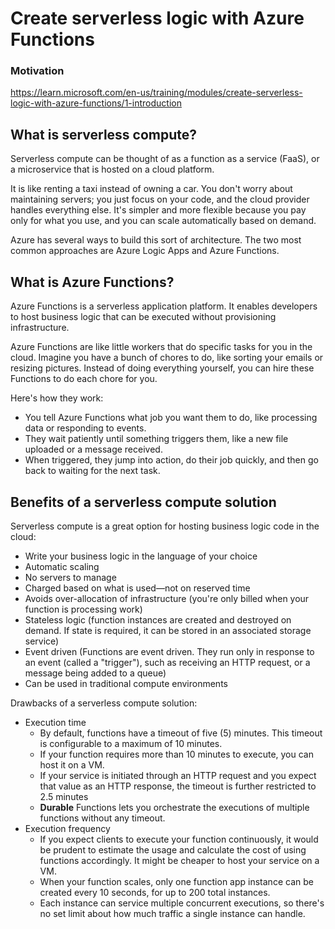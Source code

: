 # Create serverless logic with Azure Functions

### Motivation 
https://learn.microsoft.com/en-us/training/modules/create-serverless-logic-with-azure-functions/1-introduction

## What is serverless compute?
Serverless compute can be thought of as a function as a service (FaaS), or a microservice that is hosted on a cloud platform. 

It is like renting a taxi instead of owning a car. You don't worry about maintaining servers; you just focus on your code, and the cloud provider handles everything else. It's simpler and more flexible because you pay only for what you use, and you can scale automatically based on demand.

Azure has several ways to build this sort of architecture. The two most common approaches are Azure Logic Apps and Azure Functions.

## What is Azure Functions?
Azure Functions is a serverless application platform. It enables developers to host business logic that can be executed without provisioning infrastructure.

Azure Functions are like little workers that do specific tasks for you in the cloud. Imagine you have a bunch of chores to do, like sorting your emails or resizing pictures. Instead of doing everything yourself, you can hire these Functions to do each chore for you.

Here's how they work:
 - You tell Azure Functions what job you want them to do, like processing data or responding to events.
 - They wait patiently until something triggers them, like a new file uploaded or a message received.
 - When triggered, they jump into action, do their job quickly, and then go back to waiting for the next task.

## Benefits of a serverless compute solution
Serverless compute is a great option for hosting business logic code in the cloud:
- Write your business logic in the language of your choice
- Automatic scaling
- No servers to manage
- Charged based on what is used—not on reserved time
- Avoids over-allocation of infrastructure (you're only billed when your function is processing work)
- Stateless logic (function instances are created and destroyed on demand. If state is required, it can be stored in an associated storage service)
- Event driven (Functions are event driven. They run only in response to an event (called a "trigger"), such as receiving an HTTP request, or a message being added to a queue)
- Can be used in traditional compute environments

Drawbacks of a serverless compute solution:
- Execution time
  - By default, functions have a timeout of five (5) minutes. This timeout is configurable to a maximum of 10 minutes.
  - If your function requires more than 10 minutes to execute, you can host it on a VM.
  - If your service is initiated through an HTTP request and you expect that value as an HTTP response, the timeout is further restricted to 2.5 minutes
  - **Durable** Functions lets you orchestrate the executions of multiple functions without any timeout.
- Execution frequency
  -  If you expect clients to execute your function continuously, it would be prudent to estimate the usage and calculate the cost of using functions accordingly. It might be cheaper to host your service on a VM.
  -  When your function scales, only one function app instance can be created every 10 seconds, for up to 200 total instances.
  -  Each instance can service multiple concurrent executions, so there's no set limit about how much traffic a single instance can handle. 

